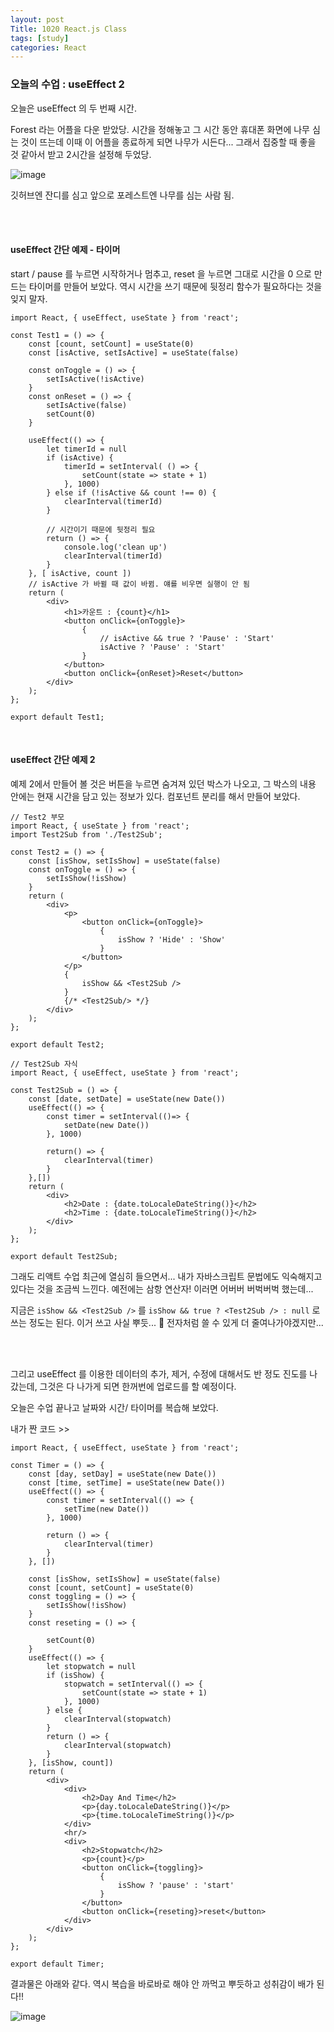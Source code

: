 ```yaml
---
layout: post
Title: 1020 React.js Class
tags: [study]
categories: React
---
```


### 오늘의 수업 : useEffect 2

오늘은 useEffect 의 두 번째 시간.

Forest 라는 어플을 다운 받았당. 시간을 정해놓고 그 시간 동안 휴대폰 화면에 나무 심는 것이 뜨는데 이때 이 어플을 종료하게 되면 나무가 시든다... 그래서 집중할 때 좋을 것 같아서 받고 2시간을 설정해 두었당.

![image](https://user-images.githubusercontent.com/89691274/138076413-aeda1636-6ed7-40b7-8ebb-e2f7e10909a8.png)

깃허브엔 잔디를 심고 앞으로 포레스트엔 나무를 심는 사람 됨.

<br/>

<br/>

#### useEffect 간단 예제 - 타이머

start / pause 를 누르면 시작하거나 멈추고, reset 을 누르면 그대로 시간을 0 으로 만드는 타이머를 만들어 보았다. 역시 시간을 쓰기 때문에 뒷정리 함수가 필요하다는 것을 잊지 말자.

```react
import React, { useEffect, useState } from 'react';

const Test1 = () => {
    const [count, setCount] = useState(0)
    const [isActive, setIsActive] = useState(false)

    const onToggle = () => {
        setIsActive(!isActive)
    }
    const onReset = () => {
        setIsActive(false)
        setCount(0)
    }

    useEffect(() => {
        let timerId = null
        if (isActive) {
            timerId = setInterval( () => {
                setCount(state => state + 1)
            }, 1000)
        } else if (!isActive && count !== 0) {
            clearInterval(timerId)
        }

        // 시간이기 때문에 뒷정리 필요
        return () => {
            console.log('clean up')
            clearInterval(timerId)
        }
    }, [ isActive, count ])
    // isActive 가 바뀔 때 값이 바뀜. 얘를 비우면 실행이 안 됨
    return (
        <div>
            <h1>카운트 : {count}</h1>
            <button onClick={onToggle}>
                {
                    // isActive && true ? 'Pause' : 'Start'
                    isActive ? 'Pause' : 'Start'
                }
            </button>
            <button onClick={onReset}>Reset</button>
        </div>
    );
};

export default Test1;
```

<br/>

#### useEffect 간단 예제 2 

예제 2에서 만들어 볼 것은 버튼을 누르면 숨겨져 있던 박스가 나오고, 그 박스의 내용 안에는 현재 시간을 담고 있는 정보가 있다. 컴포넌트 분리를 해서 만들어 보았다. 

```react
// Test2 부모
import React, { useState } from 'react';
import Test2Sub from './Test2Sub';

const Test2 = () => {
    const [isShow, setIsShow] = useState(false)
    const onToggle = () => {
        setIsShow(!isShow)
    }
    return (
        <div>
            <p>
                <button onClick={onToggle}>
                    {
                        isShow ? 'Hide' : 'Show'
                    }
                </button>
            </p>
            {
                isShow && <Test2Sub />
            }
            {/* <Test2Sub/> */}
        </div>
    );
};

export default Test2;

// Test2Sub 자식
import React, { useEffect, useState } from 'react';

const Test2Sub = () => {
    const [date, setDate] = useState(new Date())
    useEffect(() => {
        const timer = setInterval(()=> {
            setDate(new Date())
        }, 1000)

        return() => {
            clearInterval(timer)
        }
    },[])
    return (
        <div>
            <h2>Date : {date.toLocaleDateString()}</h2>
            <h2>Time : {date.toLocaleTimeString()}</h2>
        </div>
    );
};

export default Test2Sub;
```

그래도 리액트 수업 최근에 열심히 들으면서... 내가 자바스크립트 문법에도 익숙해지고 있다는 것을 조금씩 느낀다. 예전에는 삼항 연산자! 이러면 어버버 버벅버벅 했는데...

지금은 `isShow && <Test2Sub />` 를 `isShow && true ? <Test2Sub /> : null` 로 쓰는 정도는 된다. 이거 쓰고 사실 뿌듯... 🤤 전자처럼 쓸 수 있게 더 줄여나가야겠지만...

<br/>

<br/>

그리고 useEffect 를 이용한 데이터의 추가, 제거, 수정에 대해서도 반 정도 진도를 나갔는데, 그것은 다 나가게 되면 한꺼번에 업로드를 할 예정이다.

오늘은 수업 끝나고 날짜와 시간/ 타이머를 복습해 보았다. 

내가 짠 코드 >>

```react
import React, { useEffect, useState } from 'react';

const Timer = () => {
    const [day, setDay] = useState(new Date())
    const [time, setTime] = useState(new Date())
    useEffect(() => {
        const timer = setInterval(() => {
            setTime(new Date())
        }, 1000)

        return () => {
            clearInterval(timer)
        }
    }, [])

    const [isShow, setIsShow] = useState(false)
    const [count, setCount] = useState(0)
    const toggling = () => {
        setIsShow(!isShow)
    }
    const reseting = () => {
        
        setCount(0)
    }
    useEffect(() => {
        let stopwatch = null
        if (isShow) {
            stopwatch = setInterval(() => {
                setCount(state => state + 1)
            }, 1000)
        } else {
            clearInterval(stopwatch)
        }
        return () => {
            clearInterval(stopwatch)
        }
    }, [isShow, count])
    return (
        <div>
            <div>
                <h2>Day And Time</h2>
                <p>{day.toLocaleDateString()}</p>
                <p>{time.toLocaleTimeString()}</p>
            </div>
            <hr/>
            <div>
                <h2>Stopwatch</h2>
                <p>{count}</p>
                <button onClick={toggling}>
                    {
                        isShow ? 'pause' : 'start'
                    }
                </button>
                <button onClick={reseting}>reset</button>
            </div>
        </div>
    );
};

export default Timer;
```

결과물은 아래와 같다. 역시 복습을 바로바로 해야 안 까먹고 뿌듯하고 성취감이 배가 된다!!

![image](https://user-images.githubusercontent.com/89691274/138107355-8986e5d8-f610-44f3-b887-973ebf2fc031.png)

<br />

<br />

